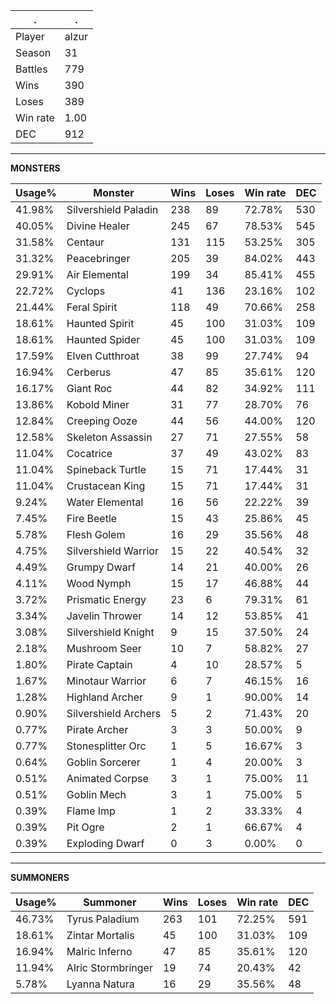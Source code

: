 .|.
|-|-
Player|alzur
Season|31
Battles|779
Wins|390
Loses|389
Win rate|1.00
DEC|912

---
**MONSTERS**

Usage%|Monster|Wins|Loses|Win rate|DEC|
-|-|-|-|-|-|
41.98%|Silvershield Paladin|238|89|72.78%|530|
40.05%|Divine Healer|245|67|78.53%|545|
31.58%|Centaur|131|115|53.25%|305|
31.32%|Peacebringer|205|39|84.02%|443|
29.91%|Air Elemental|199|34|85.41%|455|
22.72%|Cyclops|41|136|23.16%|102|
21.44%|Feral Spirit|118|49|70.66%|258|
18.61%|Haunted Spirit|45|100|31.03%|109|
18.61%|Haunted Spider|45|100|31.03%|109|
17.59%|Elven Cutthroat|38|99|27.74%|94|
16.94%|Cerberus|47|85|35.61%|120|
16.17%|Giant Roc|44|82|34.92%|111|
13.86%|Kobold Miner|31|77|28.70%|76|
12.84%|Creeping Ooze|44|56|44.00%|120|
12.58%|Skeleton Assassin|27|71|27.55%|58|
11.04%|Cocatrice|37|49|43.02%|83|
11.04%|Spineback Turtle|15|71|17.44%|31|
11.04%|Crustacean King|15|71|17.44%|31|
9.24%|Water Elemental|16|56|22.22%|39|
7.45%|Fire Beetle|15|43|25.86%|45|
5.78%|Flesh Golem|16|29|35.56%|48|
4.75%|Silvershield Warrior|15|22|40.54%|32|
4.49%|Grumpy Dwarf|14|21|40.00%|26|
4.11%|Wood Nymph|15|17|46.88%|44|
3.72%|Prismatic Energy|23|6|79.31%|61|
3.34%|Javelin Thrower|14|12|53.85%|41|
3.08%|Silvershield Knight|9|15|37.50%|24|
2.18%|Mushroom Seer|10|7|58.82%|27|
1.80%|Pirate Captain|4|10|28.57%|5|
1.67%|Minotaur Warrior|6|7|46.15%|16|
1.28%|Highland Archer|9|1|90.00%|14|
0.90%|Silvershield Archers|5|2|71.43%|20|
0.77%|Pirate Archer|3|3|50.00%|9|
0.77%|Stonesplitter Orc|1|5|16.67%|3|
0.64%|Goblin Sorcerer|1|4|20.00%|3|
0.51%|Animated Corpse|3|1|75.00%|11|
0.51%|Goblin Mech|3|1|75.00%|5|
0.39%|Flame Imp|1|2|33.33%|4|
0.39%|Pit Ogre|2|1|66.67%|4|
0.39%|Exploding Dwarf|0|3|0.00%|0|

---
**SUMMONERS**

Usage%|Summoner|Wins|Loses|Win rate|DEC|
-|-|-|-|-|-|
46.73%|Tyrus Paladium|263|101|72.25%|591|
18.61%|Zintar Mortalis|45|100|31.03%|109|
16.94%|Malric Inferno|47|85|35.61%|120|
11.94%|Alric Stormbringer|19|74|20.43%|42|
5.78%|Lyanna Natura|16|29|35.56%|48|
